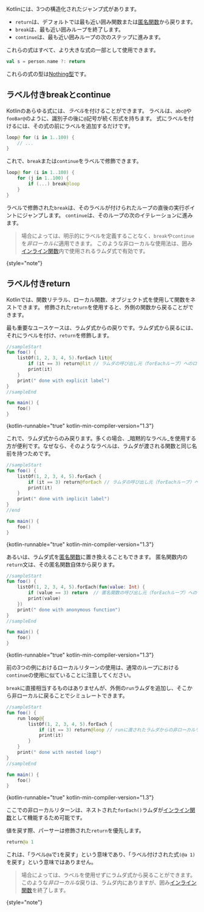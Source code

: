 [//]: # (title: 戻りとジャンプ)

Kotlinには、3つの構造化されたジャンプ式があります。

*   `return`は、デフォルトでは最も近い囲み関数または[匿名関数](lambdas.md#anonymous-functions)から戻ります。
*   `break`は、最も近い囲みループを終了します。
*   `continue`は、最も近い囲みループの次のステップに進みます。

これらの式はすべて、より大きな式の一部として使用できます。

```kotlin
val s = person.name ?: return
```

これらの式の型は[Nothing型](exceptions.md#the-nothing-type)です。

## ラベル付きbreakとcontinue

Kotlinのあらゆる式には、*ラベル*を付けることができます。
ラベルは、`abc@`や`fooBar@`のように、識別子の後に`@`記号が続く形式を持ちます。
式にラベルを付けるには、その式の前にラベルを追加するだけです。

```kotlin
loop@ for (i in 1..100) {
    // ...
}
```

これで、`break`または`continue`をラベルで修飾できます。

```kotlin
loop@ for (i in 1..100) {
    for (j in 1..100) {
        if (...) break@loop
    }
}
```

ラベルで修飾された`break`は、そのラベルが付けられたループの直後の実行ポイントにジャンプします。
`continue`は、そのループの次のイテレーションに進みます。

> 場合によっては、明示的にラベルを定義することなく、`break`や`continue`を*非ローカルに*適用できます。
> このような非ローカルな使用法は、囲み[インライン関数](inline-functions.md#break-and-continue)内で使用されるラムダ式で有効です。
>
{style="note"}

## ラベル付きreturn

Kotlinでは、関数リテラル、ローカル関数、オブジェクト式を使用して関数をネストできます。
修飾された`return`を使用すると、外側の関数から戻ることができます。

最も重要なユースケースは、ラムダ式からの戻りです。ラムダ式から戻るには、
それにラベルを付け、`return`を修飾します。

```kotlin
//sampleStart
fun foo() {
    listOf(1, 2, 3, 4, 5).forEach lit@{
        if (it == 3) return@lit // ラムダの呼び出し元（forEachループ）へのローカルリターン
        print(it)
    }
    print(" done with explicit label")
}
//sampleEnd

fun main() {
    foo()
}
```
{kotlin-runnable="true" kotlin-min-compiler-version="1.3"}

これで、ラムダ式からのみ戻ります。多くの場合、_暗黙的なラベル_を使用する方が便利です。なぜなら、そのようなラベルは、ラムダが渡される関数と同じ名前を持つためです。

```kotlin
//sampleStart
fun foo() {
    listOf(1, 2, 3, 4, 5).forEach {
        if (it == 3) return@forEach // ラムダの呼び出し元（forEachループ）へのローカルリターン
        print(it)
    }
    print(" done with implicit label")
}
//end

fun main() {
    foo()
}
```
{kotlin-runnable="true" kotlin-min-compiler-version="1.3"}

あるいは、ラムダ式を[匿名関数](lambdas.md#anonymous-functions)に置き換えることもできます。
匿名関数内の`return`文は、その匿名関数自体から戻ります。

```kotlin
//sampleStart
fun foo() {
    listOf(1, 2, 3, 4, 5).forEach(fun(value: Int) {
        if (value == 3) return  // 匿名関数の呼び出し元（forEachループ）へのローカルリターン
        print(value)
    })
    print(" done with anonymous function")
}
//sampleEnd

fun main() {
    foo()
}
```
{kotlin-runnable="true" kotlin-min-compiler-version="1.3"}

前の3つの例におけるローカルリターンの使用は、通常のループにおける`continue`の使用に似ていることに注意してください。

`break`に直接相当するものはありませんが、外側の`run`ラムダを追加し、そこから非ローカルに戻ることでシミュレートできます。

```kotlin
//sampleStart
fun foo() {
    run loop@{
        listOf(1, 2, 3, 4, 5).forEach {
            if (it == 3) return@loop // runに渡されたラムダからの非ローカルリターン
            print(it)
        }
    }
    print(" done with nested loop")
}
//sampleEnd

fun main() {
    foo()
}
```
{kotlin-runnable="true" kotlin-min-compiler-version="1.3"}

ここでの非ローカルリターンは、ネストされた`forEach()`ラムダが[インライン関数](inline-functions.md)として機能するため可能です。

値を戻す際、パーサーは修飾された`return`を優先します。

```kotlin
return@a 1
```

これは、「ラベル`@a`で`1`を戻す」という意味であり、「ラベル付けされた式`(@a 1)`を戻す」という意味ではありません。

> 場合によっては、ラベルを使用せずにラムダ式から戻ることができます。このような*非ローカルな*戻りは、ラムダ内にありますが、囲み[インライン関数](inline-functions.md#returns)を終了します。
>
{style="note"}